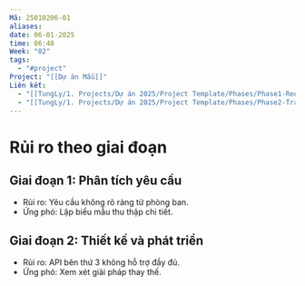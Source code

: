 ```yaml
---
Mã: 25010206-01
aliases: 
date: 06-01-2025
time: 06:40
Week: "02"
tags:
  - "#project"
Project: "[[Dự án Mẫu]]"
Liên kết:
  - "[[TungLy/1. Projects/Dự án 2025/Project Template/Phases/Phase1-Requirement_Analysis|Giai đoạn 1]]"
  - "[[TungLy/1. Projects/Dự án 2025/Project Template/Phases/Phase2-Training|Giai đoạn 2]]"
---
```

# Rủi ro theo giai đoạn

## Giai đoạn 1: Phân tích yêu cầu
- Rủi ro: Yêu cầu không rõ ràng từ phòng ban.
- Ứng phó: Lập biểu mẫu thu thập chi tiết.

## Giai đoạn 2: Thiết kế và phát triển
- Rủi ro: API bên thứ 3 không hỗ trợ đầy đủ.
- Ứng phó: Xem xét giải pháp thay thế.
